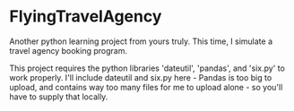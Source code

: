 # FlyingTravelAgency
Another python learning project from yours truly. This time, I simulate a travel agency booking program.

This project requires the python libraries 'dateutil', 'pandas', and 'six.py' to work properly. I'll include dateutil and six.py here - Pandas is too big to upload, and contains way too many files for me to upload alone - so you'll have to supply that locally.
